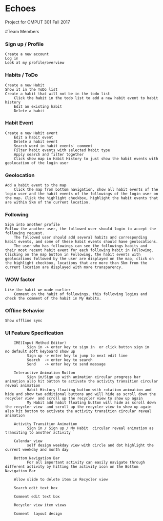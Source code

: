 # Echoes
Project for CMPUT 301 Fall 2017

#Team Members





### Sign up / Profile
	Create a new account
	Log in	
	Look at my profile/overview

### Habits / ToDo
	Create a new Habit
	Show it in the ToDo list
	Create a habit that will not be in the todo list
        Click the habit in the todo list to add a new habit event to habit history
        Edit an existing habit
        Delete a habit

### Habit Event
	Create a new Habit event
        Edit a habit event
        Delete a habit event
        Search word in habit events' comment
        Filter habit events with selected habit type
        Apply search and filter together
        Click show map in Habit History to just show the habit events with geolocation of the login user

### Geolocation
	Add a habit event to the map
        Click the map from bottom navigation, show all habit events of the login user and the habit events of the followings of the login user on the map. Click the highlight checkbox, highlight the habit events that are within 5km of the current location.

### Following
	Sign into another profile
	Follow the another user, the followed user should login to accept the following request.
        The followed user should add several habits and corresponding habit events, and some of these habit events should have geolocations.
        The user who has followings can see the followings habits and their most recent habit event for each following habit in Following. Clicking on the map button in Following, the habit events with geolocations followed by the user are displayed on the map, click on the highlight checkbox, locations that are more than 5km from the current location are displayed with more transparency.

### WOW factor
	Like the habit we made earlier
        Comment on the habit of followings, this following logins and check the comment of the habit in My Habits.

### Offline Behavior
	Show offline sync


### UI Feature Specification

        IME(Input Method Editor) 
              Sign in -> enter key to sign in  or click button sign in     no default soft keyboard show up
              Sign up -> enter key to jump to next edit line   
              Search  -> enter key to search
              Send    -> enter key to send message

        Interactive Animation Button
              Sign in/Sign up with animation circular progress bar animation also hit button to activate the activity transition circular reveal animation
              Habit History floating button with rotation animation and hide and show two additional buttons and will hide as scroll down the recycler view  and scroll up the recycler view to show up again
              My Habit add habit floating button will hide as scroll down the recycler view  and scroll up the recycler view to show up again also hit button to activate the activity transition circular reveal animation
              
        Activity Transition Animation
              Sign in / Sign up / My Habit  circular reveal animation as transiting to another activity

        Calendar view
              self design weekday view with circle and dot highlight the current weekday and month day

        Bottom Navigation Bar
              For all important activity can easily navigate through different activity by hitting the activity icon on the Bottom Navigation Bar 

        Allow slide to delete item in Recycler view

        Search edit text box

        Comment edit text box

        Recycler view item views

        Comment  layout design
